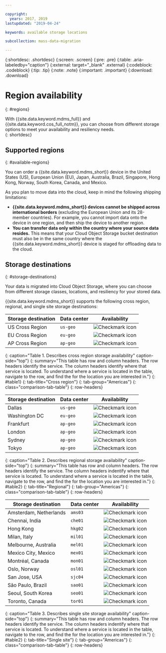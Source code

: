 ```yaml
---

copyright:
  years: 2017, 2019
lastupdated: "2019-04-24"

keywords: available storage locations

subcollection: mass-data-migration

---
```


{:shortdesc: .shortdesc}
{:screen: .screen}
{:pre: .pre}
{:table: .aria-labeledby="caption"}
{:external: target="_blank" .external}
{:codeblock: .codeblock}
{:tip: .tip}
{:note: .note}
{:important: .important}
{:download: .download}

# Region availability
{: #regions}

With {{site.data.keyword.mdms_full}} and {{site.data.keyword.cos_full_notm}}, you can choose from different storage options to meet your availability and resiliency needs.  
{: shortdesc}

## Supported regions
{: #available-regions}

You can order a {{site.data.keyword.mdms_short}} device in the United States (US), European Union (EU), Japan, Australia, Brazil, Singapore, Hong Kong, Norway, South Korea, Canada, and Mexico.

As you plan to move data into the cloud, keep in mind the following shipping limitations:

- **{{site.data.keyword.mdms_short}} devices cannot be shipped across international borders** (excluding the European Union and its 28-member countries). For example, you cannot import data onto the device in one region, and then ship the device to another region.
- **You can transfer data only within the country where your source data resides.** This means that your Cloud Object Storage bucket destination must also be in the same country where the {{site.data.keyword.mdms_short}} device is staged for offloading data to the cloud. 

## Storage destinations
{: #storage-destinations}

Your data is migrated into Cloud Object Storage, where you can choose from different storage classes, locations, and resiliency for your stored data. 

{{site.data.keyword.mdms_short}} supports the following cross region, regional, and single site storage destinations:

| Storage destination | Data center | Availability |
|-----|-----|-----|
| US Cross Region | `us-geo`| ![Checkmark icon](../../icons/checkmark-icon.svg) |
| EU Cross Region | `eu-geo` | ![Checkmark icon](../../icons/checkmark-icon.svg) |
| AP Cross Region | `ap-geo`  | ![Checkmark icon](../../icons/checkmark-icon.svg) |
{: caption="Table 1. Describes cross region storage availability" caption-side="top"}
{: summary="This table has row and column headers. The row headers identify the service. The column headers identify where that service is located. To understand where a service is located in the table, navigate to the row, and find the for the location you are interested in."}
{: #table1}
{: tab-title="Cross region"}
{: tab-group="Americas"}
{: class="comparison-tab-table"}
{: row-headers}

| Storage destination | Data center | Availability |
|-----|-----|-----|
| Dallas | `us-geo`| ![Checkmark icon](../../icons/checkmark-icon.svg) |
| Washington DC | `eu-geo` | ![Checkmark icon](../../icons/checkmark-icon.svg) |
| Frankfurt | `ap-geo`  | ![Checkmark icon](../../icons/checkmark-icon.svg) |
| London | `ap-geo`  | ![Checkmark icon](../../icons/checkmark-icon.svg) |
| Sydney | `ap-geo`  | ![Checkmark icon](../../icons/checkmark-icon.svg) |
| Tokyo | `ap-geo`  | ![Checkmark icon](../../icons/checkmark-icon.svg) |
{: caption="Table 2. Describes regional storage availability" caption-side="top"}
{: summary="This table has row and column headers. The row headers identify the service. The column headers indentify where that service is located. To understand where a service is located in the table, navigate to the row, and find the for the location you are interested in."}
{: #table2}
{: tab-title="Regional"}
{: tab-group="Americas"}
{: class="comparison-tab-table"}
{: row-headers}

| Storage destination | Data center | Availability |
|-----|-----|-----|
| Amsterdam, Netherlands | `ams03`| ![Checkmark icon](../../icons/checkmark-icon.svg) |
| Chennai, India | `che01` | ![Checkmark icon](../../icons/checkmark-icon.svg) |
| Hong Kong | `hkg02`  | ![Checkmark icon](../../icons/checkmark-icon.svg) |
| Milan, Italy | `mil01`  | ![Checkmark icon](../../icons/checkmark-icon.svg) |
| Melbourne, Australia| `mel01`  | ![Checkmark icon](../../icons/checkmark-icon.svg) |
| Mexico City, Mexico| `mex01`  | ![Checkmark icon](../../icons/checkmark-icon.svg) |
| Montréal, Canada | `mon01`  | ![Checkmark icon](../../icons/checkmark-icon.svg) |
| Oslo, Norway| `osl01`  | ![Checkmark icon](../../icons/checkmark-icon.svg) |
| San Jose, USA| `sjc04`  | ![Checkmark icon](../../icons/checkmark-icon.svg) |
| São Paulo, Brazil| `sao01`  | ![Checkmark icon](../../icons/checkmark-icon.svg) |
| Seoul, South Korea| `seo01`  | ![Checkmark icon](../../icons/checkmark-icon.svg) |
| Toronto, Canada | `tor01`  | ![Checkmark icon](../../icons/checkmark-icon.svg) |
{: caption="Table 3. Describes single site storage availability" caption-side="top"}
{: summary="This table has row and column headers. The row headers identify the service. The column headers indentify where that service is located. To understand where a service is located in the table, navigate to the row, and find the for the location you are interested in."}
{: #table2}
{: tab-title="Single site"}
{: tab-group="Americas"}
{: class="comparison-tab-table"}
{: row-headers}
